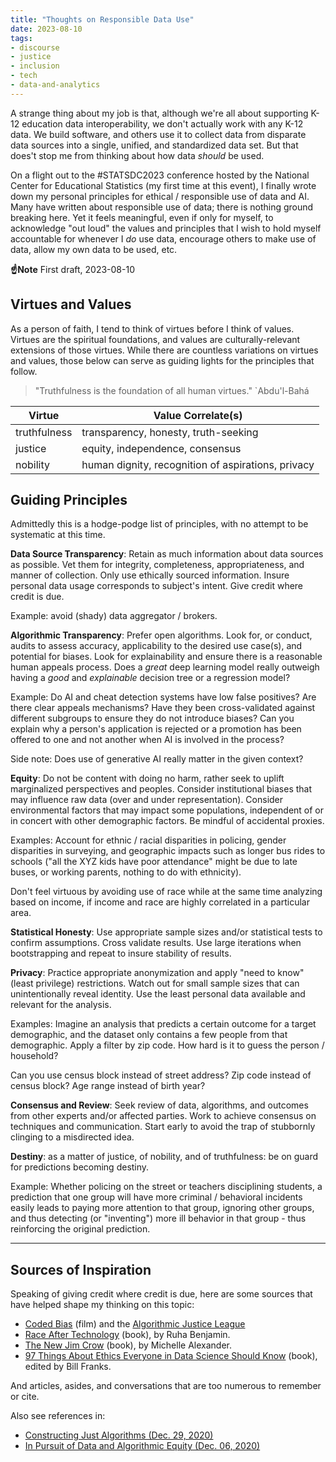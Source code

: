 ```yaml
---
title: "Thoughts on Responsible Data Use"
date: 2023-08-10
tags:
- discourse
- justice
- inclusion
- tech
- data-and-analytics
---
```


A strange thing about my job is that, although we're all about supporting K-12
education data interoperability, we don't actually work with any K-12 data. We
build software, and others use it to collect data from disparate data sources
into a single, unified, and standardized data set. But that does't stop me from
thinking about how data _should_ be used.

On a flight out to the #STATSDC2023 conference hosted by the National Center for
Educational Statistics (my first time at this event), I finally wrote down my
personal principles for ethical / responsible use of data and AI. Many have
written about responsible use of data; there is nothing ground breaking here.
Yet it feels meaningful, even if only for myself, to acknowledge "out loud" the
values and principles that I wish to hold myself accountable for whenever I _do_
use data, encourage others to make use of data, allow my own data to be used,
etc.

<!-- truncate -->

**☝Note** First draft, 2023-08-10

## Virtues and Values

As a person of faith, I tend to think of virtues before I think of values.
Virtues are the spiritual foundations, and values are culturally-relevant
extensions of those virtues. While there are countless variations on virtues and
values, those below can serve as guiding lights for the principles that follow.

> "Truthfulness is the foundation of all human virtues." `Abdu'l-Bahá

| Virtue       | Value Correlate(s)                                 |
| ------------ | -------------------------------------------------- |
| truthfulness | transparency, honesty, truth-seeking               |
| justice      | equity, independence, consensus                    |
| nobility     | human dignity, recognition of aspirations, privacy |

## Guiding Principles

Admittedly this is a hodge-podge list of principles, with no attempt to be
systematic at this time.

**Data Source Transparency**: Retain as much information about data sources as
possible. Vet them for integrity, completeness, appropriateness, and manner of
collection. Only use ethically sourced information. Insure personal data usage
corresponds to subject's intent. Give credit where credit is due.

Example: avoid (shady) data aggregator / brokers.

**Algorithmic Transparency**: Prefer open algorithms. Look for, or conduct,
audits to assess accuracy, applicability to the desired use case(s), and
potential for biases. Look for explainability and ensure there is a reasonable
human appeals process. Does a _great_ deep learning model really outweigh having
a _good_ and _explainable_ decision tree or a regression model?

Example: Do AI and cheat detection systems have low false positives? Are there
clear appeals mechanisms? Have they been cross-validated against different
subgroups to ensure they do not introduce biases? Can you explain why a person's
application is rejected or a promotion has been offered to one and not another
when AI is involved in the process?

Side note: Does use of generative AI really matter in the given context?

**Equity**: Do not be content with doing no harm, rather seek to uplift
marginalized perspectives and peoples. Consider institutional biases that may
influence raw data (over and under representation). Consider environmental
factors that may impact some populations, independent of or in concert with
other demographic factors. Be mindful of accidental proxies.

Examples: Account for ethnic / racial disparities in policing, gender disparities in
surveying, and geographic impacts such as longer bus rides to schools ("all the
XYZ kids have poor attendance" might be due to late buses, or working parents,
nothing to do with ethnicity).

Don't feel virtuous by avoiding use of race while at the same time analyzing
based on income, if income and race are highly correlated in a particular area.

**Statistical Honesty**: Use appropriate sample sizes and/or statistical tests
to confirm assumptions. Cross validate results. Use large iterations when
bootstrapping and repeat to insure stability of results.

**Privacy**: Practice appropriate anonymization and apply "need to know" (least
privilege) restrictions. Watch out for small sample sizes that can
unintentionally reveal identity. Use the least personal data available and
relevant for the analysis.

Examples: Imagine an analysis that predicts a certain outcome for a target
demographic, and the dataset only contains a few people from that demographic.
Apply a filter by zip code. How hard is it to guess the person / household?

Can you use census block instead of street address? Zip code instead of census
block? Age range instead of birth year?

**Consensus and Review**: Seek review of data, algorithms, and outcomes from
other experts and/or affected parties. Work to achieve consensus on techniques
and communication. Start early to avoid the trap of stubbornly clinging to a
misdirected idea.

**Destiny**: as a matter of justice, of nobility, and of truthfulness: be on
guard for predictions becoming destiny.

Example: Whether policing on the street or teachers disciplining students, a
prediction that one group will have more criminal / behavioral incidents easily
leads to paying more attention to that group, ignoring other groups, and thus
detecting (or "inventing") more ill behavior in that group - thus reinforcing
the original prediction.

----

## Sources of Inspiration

Speaking of giving credit where credit is due, here are some sources that have
helped shape my thinking on this topic:

* [Coded Bias](https://www.codedbias.com/) (film) and the [Algorithmic Justice
  League](https://www.ajl.org/)
* [Race After Technology](https://www.ruhabenjamin.com/race-after-technology)
  (book), by Ruha Benjamin.
* [The New Jim Crow](https://newjimcrow.com/) (book), by Michelle Alexander.
* [97 Things About Ethics Everyone in Data Science Should
  Know](https://learning.oreilly.com/library/view/97-things-about/9781492072652/q)
  (book), edited by Bill Franks.

And articles, asides, and conversations that are too numerous to remember or
cite.

Also see references in:

* [Constructing Just Algorithms (Dec. 29, 2020)](../2020/12-29-constructing-just-algorithms.md)
* [In Pursuit of Data and Algorithmic Equity (Dec. 06, 2020)](../2020/12-06-in-pursuit-algorithmic-equity.md)
